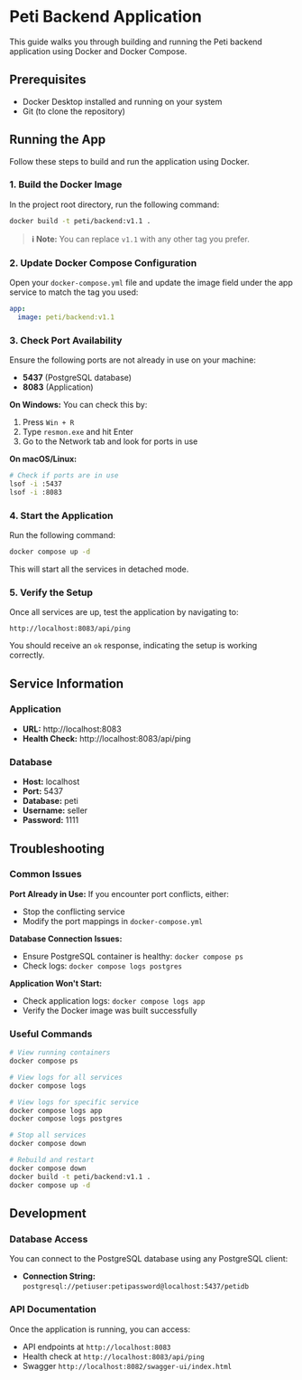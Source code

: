 # Peti Backend Application

This guide walks you through building and running the Peti backend application using Docker and Docker Compose.

## Prerequisites

- Docker Desktop installed and running on your system
- Git (to clone the repository)

## Running the App

Follow these steps to build and run the application using Docker.

### 1. Build the Docker Image

In the project root directory, run the following command:

```bash
docker build -t peti/backend:v1.1 .
```

> **ℹ️ Note:** You can replace `v1.1` with any other tag you prefer.

### 2. Update Docker Compose Configuration

Open your `docker-compose.yml` file and update the image field under the app service to match the tag you used:

```yaml
app:
  image: peti/backend:v1.1
```

### 3. Check Port Availability

Ensure the following ports are not already in use on your machine:

- **5437** (PostgreSQL database)
- **8083** (Application)

**On Windows:**
You can check this by:
1. Press `Win + R`
2. Type `resmon.exe` and hit Enter
3. Go to the Network tab and look for ports in use

**On macOS/Linux:**
```bash
# Check if ports are in use
lsof -i :5437
lsof -i :8083
```

### 4. Start the Application

Run the following command:

```bash
docker compose up -d
```

This will start all the services in detached mode.

### 5. Verify the Setup

Once all services are up, test the application by navigating to:

```
http://localhost:8083/api/ping
```

You should receive an `ok` response, indicating the setup is working correctly.

## Service Information

### Application
- **URL:** http://localhost:8083
- **Health Check:** http://localhost:8083/api/ping

### Database
- **Host:** localhost
- **Port:** 5437
- **Database:** peti
- **Username:** seller
- **Password:** 1111

## Troubleshooting

### Common Issues

**Port Already in Use:**
If you encounter port conflicts, either:
- Stop the conflicting service
- Modify the port mappings in `docker-compose.yml`

**Database Connection Issues:**
- Ensure PostgreSQL container is healthy: `docker compose ps`
- Check logs: `docker compose logs postgres`

**Application Won't Start:**
- Check application logs: `docker compose logs app`
- Verify the Docker image was built successfully

### Useful Commands

```bash
# View running containers
docker compose ps

# View logs for all services
docker compose logs

# View logs for specific service
docker compose logs app
docker compose logs postgres

# Stop all services
docker compose down

# Rebuild and restart
docker compose down
docker build -t peti/backend:v1.1 .
docker compose up -d
```

## Development

### Database Access

You can connect to the PostgreSQL database using any PostgreSQL client:

- **Connection String:** `postgresql://petiuser:petipassword@localhost:5437/petidb`

### API Documentation

Once the application is running, you can access:
- API endpoints at `http://localhost:8083`
- Health check at `http://localhost:8083/api/ping`
- Swagger `http://localhost:8082/swagger-ui/index.html`




